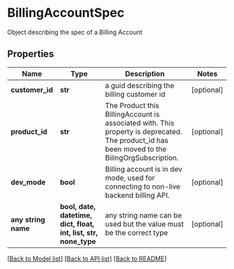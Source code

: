 # BillingAccountSpec

Object describing the spec of a Billing Account

## Properties
Name | Type | Description | Notes
------------ | ------------- | ------------- | -------------
**customer_id** | **str** | a guid describing the billing customer id | [optional] 
**product_id** | **str** | The Product this BillingAccount is associated with. This property is deprecated. The product_id has been moved to the BilingOrgSubscription. | [optional] 
**dev_mode** | **bool** | Billing account is in dev mode, used for connecting to non-live backend billing API.  | [optional] 
**any string name** | **bool, date, datetime, dict, float, int, list, str, none_type** | any string name can be used but the value must be the correct type | [optional]

[[Back to Model list]](../README.md#documentation-for-models) [[Back to API list]](../README.md#documentation-for-api-endpoints) [[Back to README]](../README.md)


